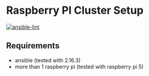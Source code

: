 # Raspberry PI Cluster Setup
[![ansible-lint](https://github.com/konstantinwirz/pi-cluster/actions/workflows/ansible-lint.yaml/badge.svg)](https://github.com/konstantinwirz/pi-cluster/actions/workflows/ansible-lint.yaml)

## Requirements
 - ansible (tested with 2.16.3)
 - more than 1 raspberry pi (tested with raspberry pi 5)